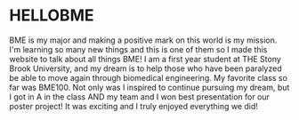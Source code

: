 # HELLOBME
BME is my major and making a positive mark on this world is my mission.  I'm learning so many new things and this is one of them so I made this website to talk about all things BME!
I am a first year student at THE Stony Brook University, and my dream is to help those who have been paralyzed be able to move again through biomedical engineering.
My favorite class so far was BME100. Not only was I inspired to continue pursuing my dream, but I got in A in the class AND my team and I won best presentation for our poster project!  It was exciting and I truly enjoyed everything we did!
